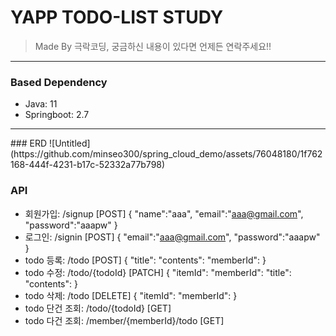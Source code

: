 # YAPP TODO-LIST STUDY

> Made By 극락코딩, 궁금하신 내용이 있다면 언제든 연락주세요!!

<hr>

### Based Dependency
* Java: 11
* Springboot: 2.7
<hr>
### ERD
![Untitled](https://github.com/minseo300/spring_cloud_demo/assets/76048180/1f762168-444f-4231-b17c-52332a77b798)

### API
* 회원가입: /signup [POST]
  {
    "name":"aaa",
    "email":"aaa@gmail.com",
    "password":"aaapw"
  }
* 로그인: /signin [POST]
  {
    "email":"aaa@gmail.com",
    "password":"aaapw"
  }
* todo 등록: /todo [POST]
  {
    "title":
    "contents":
    "memberId":
  }
* todo 수정: /todo/{todoId} [PATCH]
  {
    "itemId":
    "memberId":
    "title":
    "contents":
  }
* todo 삭제: /todo [DELETE]
  {
    "itemId":
    "memberId":
  }
* todo 단건 조회: /todo/{todoId} [GET]
* todo 다건 조회: /member/{memberId}/todo [GET]
